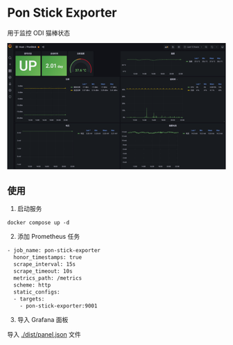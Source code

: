 # Pon Stick Exporter

用于监控 ODI 猫棒状态

![Grafana监控](./dist/grafana.png)

## 使用

1. 启动服务

```shell
docker compose up -d
```

2. 添加 Prometheus 任务

```
- job_name: pon-stick-exporter
  honor_timestamps: true
  scrape_interval: 15s
  scrape_timeout: 10s
  metrics_path: /metrics
  scheme: http
  static_configs:
  - targets:
    - pon-stick-exporter:9001
```

3. 导入 Grafana 面板

导入 [./dist/panel.json](./dist/panel.json) 文件